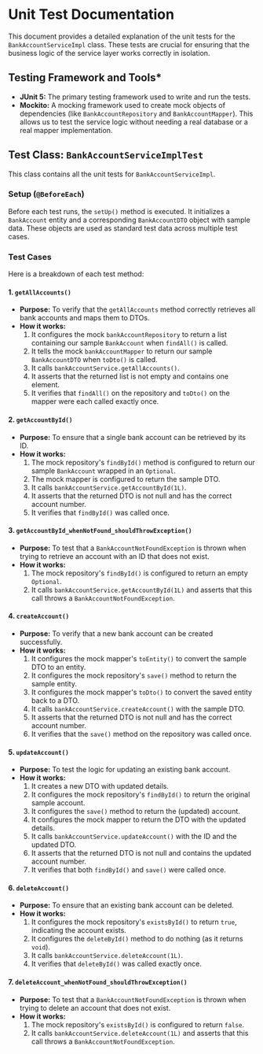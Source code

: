# Unit Test Documentation

This document provides a detailed explanation of the unit tests for the `BankAccountServiceImpl` class. These tests are crucial for ensuring that the business logic of the service layer works correctly in isolation.

## Testing Framework and Tools*

-   **JUnit 5:** The primary testing framework used to write and run the tests.
-   **Mockito:** A mocking framework used to create mock objects of dependencies (like `BankAccountRepository` and `BankAccountMapper`). This allows us to test the service logic without needing a real database or a real mapper implementation.

## Test Class: `BankAccountServiceImplTest`

This class contains all the unit tests for `BankAccountServiceImpl`.

### Setup (`@BeforeEach`)

Before each test runs, the `setUp()` method is executed. It initializes a `BankAccount` entity and a corresponding `BankAccountDTO` object with sample data. These objects are used as standard test data across multiple test cases.

### Test Cases

Here is a breakdown of each test method:

#### 1. `getAllAccounts()`

-   **Purpose:** To verify that the `getAllAccounts` method correctly retrieves all bank accounts and maps them to DTOs.
-   **How it works:**
    1.  It configures the mock `bankAccountRepository` to return a list containing our sample `BankAccount` when `findAll()` is called.
    2.  It tells the mock `bankAccountMapper` to return our sample `BankAccountDTO` when `toDto()` is called.
    3.  It calls `bankAccountService.getAllAccounts()`.
    4.  It asserts that the returned list is not empty and contains one element.
    5.  It verifies that `findAll()` on the repository and `toDto()` on the mapper were each called exactly once.

#### 2. `getAccountById()`

-   **Purpose:** To ensure that a single bank account can be retrieved by its ID.
-   **How it works:**
    1.  The mock repository's `findById()` method is configured to return our sample `BankAccount` wrapped in an `Optional`.
    2.  The mock mapper is configured to return the sample DTO.
    3.  It calls `bankAccountService.getAccountById(1L)`.
    4.  It asserts that the returned DTO is not null and has the correct account number.
    5.  It verifies that `findById()` was called once.

#### 3. `getAccountById_whenNotFound_shouldThrowException()`

-   **Purpose:** To test that a `BankAccountNotFoundException` is thrown when trying to retrieve an account with an ID that does not exist.
-   **How it works:**
    1.  The mock repository's `findById()` is configured to return an empty `Optional`.
    2.  It calls `bankAccountService.getAccountById(1L)` and asserts that this call throws a `BankAccountNotFoundException`.

#### 4. `createAccount()`

-   **Purpose:** To verify that a new bank account can be created successfully.
-   **How it works:**
    1.  It configures the mock mapper's `toEntity()` to convert the sample DTO to an entity.
    2.  It configures the mock repository's `save()` method to return the sample entity.
    3.  It configures the mock mapper's `toDto()` to convert the saved entity back to a DTO.
    4.  It calls `bankAccountService.createAccount()` with the sample DTO.
    5.  It asserts that the returned DTO is not null and has the correct account number.
    6.  It verifies that the `save()` method on the repository was called once.

#### 5. `updateAccount()`

-   **Purpose:** To test the logic for updating an existing bank account.
-   **How it works:**
    1.  It creates a new DTO with updated details.
    2.  It configures the mock repository's `findById()` to return the original sample account.
    3.  It configures the `save()` method to return the (updated) account.
    4.  It configures the mock mapper to return the DTO with the updated details.
    5.  It calls `bankAccountService.updateAccount()` with the ID and the updated DTO.
    6.  It asserts that the returned DTO is not null and contains the updated account number.
    7.  It verifies that both `findById()` and `save()` were called once.

#### 6. `deleteAccount()`

-   **Purpose:** To ensure that an existing bank account can be deleted.
-   **How it works:**
    1.  It configures the mock repository's `existsById()` to return `true`, indicating the account exists.
    2.  It configures the `deleteById()` method to do nothing (as it returns `void`).
    3.  It calls `bankAccountService.deleteAccount(1L)`.
    4.  It verifies that `deleteById()` was called exactly once.

#### 7. `deleteAccount_whenNotFound_shouldThrowException()`

-   **Purpose:** To test that a `BankAccountNotFoundException` is thrown when trying to delete an account that does not exist.
-   **How it works:**
    1.  The mock repository's `existsById()` is configured to return `false`.
    2.  It calls `bankAccountService.deleteAccount(1L)` and asserts that this call throws a `BankAccountNotFoundException`.

